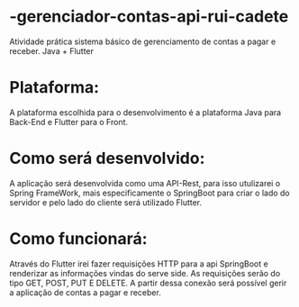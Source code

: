 # -gerenciador-contas-api-rui-cadete
Atividade prática sistema básico de gerenciamento de contas a pagar e receber. Java + Flutter

# Plataforma:
A plataforma escolhida para o desenvolvimento é a plataforma Java para Back-End e Flutter para o Front.

# Como será desenvolvido:
A aplicação será desenvolvida como uma API-Rest, para isso utulizarei o Spring FrameWork, mais especificamente o SpringBoot para criar o lado do servidor e pelo lado do cliente será utilizado Flutter.

# Como funcionará:
Através do Flutter irei fazer requisições HTTP para a api SpringBoot e renderizar as informações vindas do serve side. As requisições serão do tipo GET, POST, PUT E DELETE. A partir dessa conexão será possível gerir a aplicação de contas a pagar e receber.
